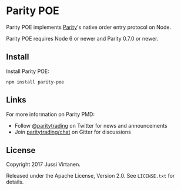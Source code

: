 # Parity POE

Parity POE implements [Parity][]'s native order entry protocol on Node.

  [Parity]: https://github.com/paritytrading/parity

Parity POE requires Node 6 or newer and Parity 0.7.0 or newer.

## Install

Install Parity POE:

```
npm install parity-poe
```

## Links

For more information on Parity PMD:

- Follow [@paritytrading](https://twitter.com/paritytrading) on Twitter for
  news and announcements
- Join [paritytrading/chat](https://gitter.im/paritytrading/chat) on Gitter
  for discussions

## License

Copyright 2017 Jussi Virtanen.

Released under the Apache License, Version 2.0. See `LICENSE.txt` for details.

